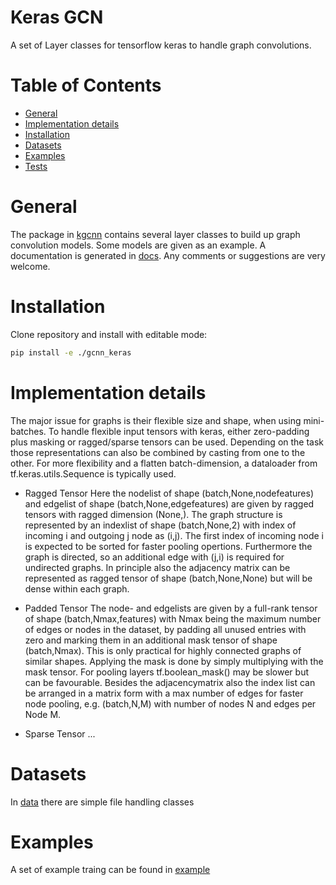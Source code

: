 # Keras GCN

A set of Layer classes for tensorflow keras to handle graph convolutions.

# Table of Contents
* [General](#general)
* [Implementation details](#implementation-details)
* [Installation](#installation)
* [Datasets](#datasets)
* [Examples](#examples)
* [Tests](#tests)
 

<a name="general"></a>
# General

The package in [kgcnn](kgcnn) contains several layer classes to build up graph convolution models. 
Some models are given as an example.
A documentation is generated in [docs](docs).
Any comments or suggestions are very welcome.

<a name="installation"></a>
# Installation

Clone repository and install with editable mode:

```bash
pip install -e ./gcnn_keras
```

<a name="implementation-details"></a>
# Implementation details

The major issue for graphs is their flexible size and shape, when using mini-batches. To handle flexible input tensors with keras,
either zero-padding plus masking or ragged/sparse tensors can be used. 
Depending on the task those representations can also be combined by casting from one to the other.
For more flexibility and a flatten batch-dimension, a dataloader from tf.keras.utils.Sequence is typically used. 

* Ragged Tensor
Here the nodelist of shape (batch,None,nodefeatures) and edgelist of shape (batch,None,edgefeatures) are given by ragged tensors with ragged dimension (None,).
The graph structure is represented by an indexlist of shape (batch,None,2) with index of incoming i and outgoing j node as (i,j). 
The first index of incoming node i is expected to be sorted for faster pooling opertions. Furthermore the graph is directed, so an additional edge with (j,i) is required for undirected graphs.
In principle also the adjacency matrix can be represented as ragged tensor of shape (batch,None,None) but will be dense within each graph.

* Padded Tensor
The node- and edgelists are given by a full-rank tensor of shape (batch,Nmax,features) with Nmax being the maximum number of edges or nodes in the dataset, 
by padding all unused entries with zero and marking them in an additional mask tensor of shape (batch,Nmax). 
This is only practical for highly connected graphs of similar shapes. 
Applying the mask is done by simply multiplying with the mask tensor. For pooling layers tf.boolean_mask() may be slower but can be favourable.
Besides the adjacencymatrix also the index list can be arranged in a matrix form with a max number of edges for faster node pooling, e.g. (batch,N,M) with number of nodes N and edges per Node M.


* Sparse Tensor
...


<a name="datasets"></a>
# Datasets

In [data](kgcnn/data) there are simple file handling classes

<a name="examples"></a>
# Examples

A set of example traing can be found in [example](examples)